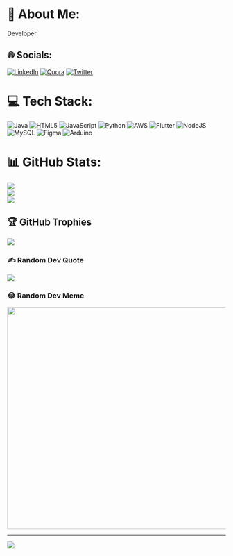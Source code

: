 # 💫 About Me:
Developer 


## 🌐 Socials:
[![LinkedIn](https://img.shields.io/badge/LinkedIn-%230077B5.svg?logo=linkedin&logoColor=white)](https://www.linkedin.com/in/yazeed-alshehri-175078150/) [![Quora](https://img.shields.io/badge/Quora-%23B92B27.svg?logo=Quora&logoColor=white)](https://ar.quora.com/profile/Yazeed-Alshehri-1?ch=17&oid=1660155455&share=46992967&srid=h5W1og&target_type=user) [![Twitter](https://img.shields.io/badge/Twitter-%231DA1F2.svg?logo=Twitter&logoColor=white)](https://twitter.com/@iyzz23) 

# 💻 Tech Stack:
![Java](https://img.shields.io/badge/java-%23ED8B00.svg?style=for-the-badge&logo=java&logoColor=white) ![HTML5](https://img.shields.io/badge/html5-%23E34F26.svg?style=for-the-badge&logo=html5&logoColor=white) ![JavaScript](https://img.shields.io/badge/javascript-%23323330.svg?style=for-the-badge&logo=javascript&logoColor=%23F7DF1E) ![Python](https://img.shields.io/badge/python-3670A0?style=for-the-badge&logo=python&logoColor=ffdd54) ![AWS](https://img.shields.io/badge/AWS-%23FF9900.svg?style=for-the-badge&logo=amazon-aws&logoColor=white) ![Flutter](https://img.shields.io/badge/Flutter-%2302569B.svg?style=for-the-badge&logo=Flutter&logoColor=white) ![NodeJS](https://img.shields.io/badge/node.js-6DA55F?style=for-the-badge&logo=node.js&logoColor=white) ![MySQL](https://img.shields.io/badge/mysql-%2300f.svg?style=for-the-badge&logo=mysql&logoColor=white) 	![Figma](https://img.shields.io/badge/figma-%23F24E1E.svg?style=for-the-badge&logo=figma&logoColor=white) ![Arduino](https://img.shields.io/badge/-Arduino-00979D?style=for-the-badge&logo=Arduino&logoColor=white)
# 📊 GitHub Stats:
![](https://github-readme-stats.vercel.app/api?username=yazeedalshehri&theme=radical&hide_border=false&include_all_commits=false&count_private=false)<br/>
![](https://github-readme-streak-stats.herokuapp.com/?user=yazeedalshehri&theme=radical&hide_border=false)<br/>
![](https://github-readme-stats.vercel.app/api/top-langs/?username=yazeedalshehri&theme=radical&hide_border=false&include_all_commits=false&count_private=false&layout=compact)

## 🏆 GitHub Trophies
![](https://github-profile-trophy.vercel.app/?username=yazeedalshehri&theme=radical&no-frame=false&no-bg=true&margin-w=4)

### ✍️ Random Dev Quote
![](https://quotes-github-readme.vercel.app/api?type=vetical&theme=radical)

### 😂 Random Dev Meme
<img src="https://random-memer.herokuapp.com/" width="512px"/>

---
[![](https://visitcount.itsvg.in/api?id=yazeedalshehri&icon=0&color=0)](https://visitcount.itsvg.in)
